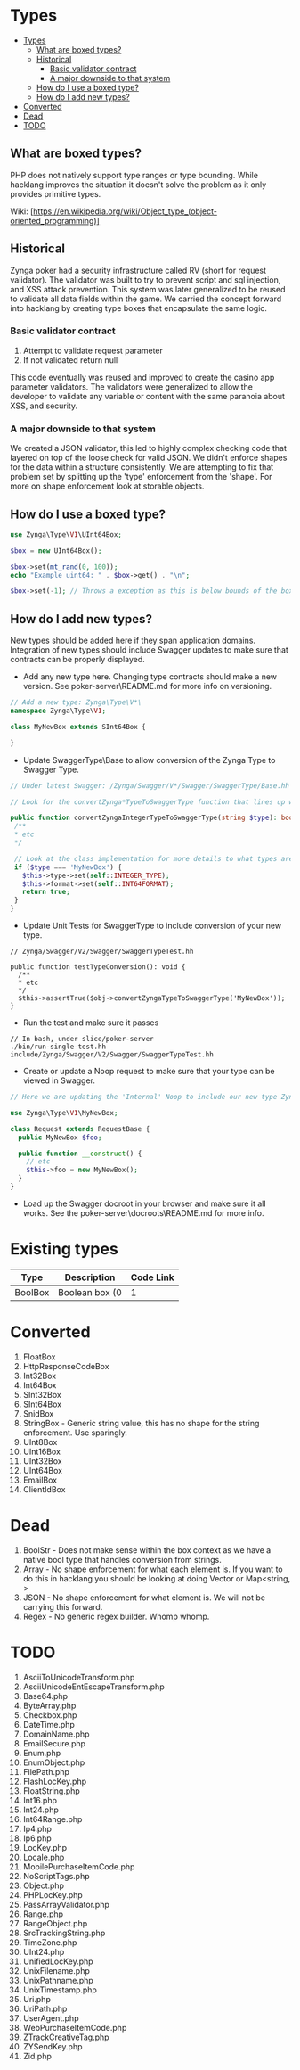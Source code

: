 # Types

<!-- TOC depthFrom:1 depthTo:6 withLinks:1 updateOnSave:1 orderedList:0 -->

- [Types](#types)
	- [What are boxed types?](#intro)
	- [Historical](#historical)
		- [Basic validator contract](#basic_contract)
		- [A major downside to that system](#downside)
	- [How do I use a boxed type?](#usage)
	- [How do I add new types?](#add)
- [Converted](#converted)
- [Dead](#dead)
- [TODO](#todo)

<!-- /TOC -->

<a name="intro"></a>
## What are boxed types?

PHP does not natively support type ranges or type bounding. While hacklang improves the situation it doesn't solve the problem as it only provides primitive types.

Wiki: [https://en.wikipedia.org/wiki/Object_type_(object-oriented_programming)]

<a name="historical"></a>
## Historical

Zynga poker had a security infrastructure called RV (short for request validator). The validator was built to try to prevent script and sql injection, and XSS attack prevention. This system was later generalized to be reused to validate all data fields within the game. We carried the concept forward into hacklang by creating type boxes that encapsulate the same logic.

<a name="basic_contract"></a>
### Basic validator contract

1. Attempt to validate request parameter
1. If not validated return null

This code eventually was reused and improved to create the casino app parameter validators. The validators were generalized to allow the developer to validate any variable or content with the same paranoia about XSS, and security.

<a name="downside"></a>
### A major downside to that system

We created a JSON validator, this led to highly complex checking code that layered on top of the loose check for valid JSON. We didn't enforce shapes for the data within a structure consistently. We are attempting to fix that problem set by splitting up the 'type' enforcement from the 'shape'. For more on shape enforcement look at storable objects.

<a name="usage"></a>
## How do I use a boxed type?

```php
use Zynga\Type\V1\UInt64Box;

$box = new UInt64Box();

$box->set(mt_rand(0, 100));
echo "Example uint64: " . $box->get() . "\n";

$box->set(-1); // Throws a exception as this is below bounds of the box.

```
<a name="add"></a>

## How do I add new types?

New types should be added here if they span application domains. Integration of new types should include Swagger updates to make sure that contracts can be properly displayed.

* Add any new type here. Changing type contracts should make a new version. See poker-server\README.md for more info on versioning.

```php
// Add a new type: Zynga\Type\V*\
namespace Zynga\Type\V1;

class MyNewBox extends SInt64Box {

}
```

* Update SwaggerType\Base to allow conversion of the Zynga Type to Swagger Type.

```php
// Under latest Swagger: /Zynga/Swagger/V*/Swagger/SwaggerType/Base.hh

// Look for the convertZynga*TypeToSwaggerType function that lines up with your type

public function convertZyngaIntegerTypeToSwaggerType(string $type): bool {
 /**
 * etc
 */

 // Look at the class implementation for more details to what types are available.
 if ($type === 'MyNewBox') {
   $this->type->set(self::INTEGER_TYPE);
   $this->format->set(self::INT64FORMAT);
   return true;
 }
}
```

* Update Unit Tests for SwaggerType to include conversion of your new type.

```
// Zynga/Swagger/V2/Swagger/SwaggerTypeTest.hh

public function testTypeConversion(): void {
  /**
  * etc
  */
  $this->assertTrue($obj->convertZyngaTypeToSwaggerType('MyNewBox'));
}
```

* Run the test and make sure it passes

```shell
// In bash, under slice/poker-server
./bin/run-single-test.hh include/Zynga/Swagger/V2/Swagger/SwaggerTypeTest.hh
```

* Create or update a Noop request to make sure that your type can be viewed in Swagger.

```php
// Here we are updating the 'Internal' Noop to include our new type Zynga/Internal/Services/Noop/V1/Request.hh

use Zynga\Type\V1\MyNewBox;

class Request extends RequestBase {
  public MyNewBox $foo;

  public function __construct() {
    // etc
    $this->foo = new MyNewBox();
  }
}
```

* Load up the Swagger docroot in your browser and make sure it all works. See the poker-server\docroots\README.md for more info.

# Existing types

Type | Description | Code Link
---- | ----------- | ---------
BoolBox | Boolean box (0|1|true|false) | [BoolBox](../src/Zynga/Framework/Type/V1/BoolBox.hh)

# Converted

1. FloatBox
1. HttpResponseCodeBox
1. Int32Box
1. Int64Box
1. SInt32Box
1. SInt64Box
1. SnidBox
1. StringBox - Generic string value, this has no shape for the string enforcement. Use sparingly.
1. UInt8Box
1. UInt16Box
1. UInt32Box
1. UInt64Box
1. EmailBox
1. ClientIdBox

# Dead
1. BoolStr - Does not make sense within the box context as we have a native bool type that handles conversion from strings.
1. Array - No shape enforcement for what each element is. If you want to do this in hacklang you should be looking at doing Vector<T> or Map<string, <T>>
1. JSON - No shape enforcement for what element is. We will not be carrying this forward.
1. Regex - No generic regex builder. Whomp whomp.

# TODO
1. AsciiToUnicodeTransform.php
1. AsciiUnicodeEntEscapeTransform.php
1. Base64.php
1. ByteArray.php
1. Checkbox.php
1. DateTime.php
1. DomainName.php
1. EmailSecure.php
1. Enum.php
1. EnumObject.php
1. FilePath.php
1. FlashLocKey.php
1. FloatString.php
1. Int16.php
1. Int24.php
1. Int64Range.php
1. Ip4.php
1. Ip6.php
1. LocKey.php
1. Locale.php
1. MobilePurchaseItemCode.php
1. NoScriptTags.php
1. Object.php
1. PHPLocKey.php
1. PassArrayValidator.php
1. Range.php
1. RangeObject.php
1. SrcTrackingString.php
1. TimeZone.php
1. UInt24.php
1. UnifiedLocKey.php
1. UnixFilename.php
1. UnixPathname.php
1. UnixTimestamp.php
1. Uri.php
1. UriPath.php
1. UserAgent.php
1. WebPurchaseItemCode.php
1. ZTrackCreativeTag.php
1. ZYSendKey.php
1. Zid.php
